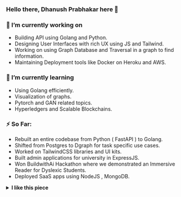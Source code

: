 


### Hello there, Dhanush Prabhakar here 👋




### 🔭 I’m currently working on
  - Building API using Golang and Python.
  - Designing User Interfaces with rich UX using JS and Tailwind.
  - Working on using Graph Database and Traversal in a graph to find information.
  - Maintaining Deployment tools like Docker on Heroku and AWS.

### 🌱 I’m currently learning
  - Using Golang efficiently.
  - Visualization of graphs.
  - Pytorch and GAN related topics.
  - Hyperledgers and Scalable Blockchains.

### ⚡ So Far:
  - Rebuilt an entire codebase from Python ( FastAPI ) to Golang. 
  - Shifted from Postgres to Dgraph for task specific use cases.
  - Worked on TailwindCSS libraries and UI kits.
  - Built admin applications for university in ExpressJS.
  - Won BuildwithAi Hackathon where we demonstrated an Immersive Reader for Dyslexic Students.
  - Deployed SaaS apps using NodeJS , MongoDB.


<details>
  <summary><b>I like this piece</b></summary>
  <br/>
  In some remote corner of the universe, poured out and glittering in innumerable solar systems, there once was a star on which clever animals invented knowledge. That was the highest and most mendacious minute of 'world history' — yet only a minute. After nature had drawn a few breaths the star grew cold, and the clever animals had to die.
One might invent such a fable and still not have illustrated sufficiently how wretched, how shadowy and flighty, how aimless and arbitrary, the human intellect appears in nature. There have been eternities when it did not exist; and when it is done for again, nothing will have happened. For this intellect has no further mission that would lead beyond human life. It is human, rather, and only its owner and producer gives it such importance, as if the world pivoted around it. But if we could communicate with the mosquito, then we would learn that he floats through the air with the same self-importance, feeling within itself the flying center of the world. There is nothing in nature so despicable or insignificant that it cannot immediately be blown up like a bag by a slight breath of this power of knowledge; and just as every porter wants an admirer, the proudest human being, the philosopher, thinks that he sees on the eyes of the universe telescopically focused from all sides on his actions and thoughts.

― Friedrich Nietzsche, On Truth and Lies in a Nonmoral Sense 
</details>





